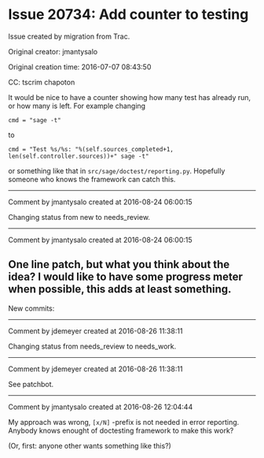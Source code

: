 # Issue 20734: Add counter to testing

Issue created by migration from Trac.

Original creator: jmantysalo

Original creation time: 2016-07-07 08:43:50

CC:  tscrim chapoton

It would be nice to have a counter showing how many test has already run, or how many is left. For example changing


```
cmd = "sage -t"
```


to


```
cmd = "Test %s/%s: "%(self.sources_completed+1, len(self.controller.sources))+" sage -t"
```


or something like that in `src/sage/doctest/reporting.py`. Hopefully someone who knows the framework can catch this.



---

Comment by jmantysalo created at 2016-08-24 06:00:15

Changing status from new to needs_review.


---

Comment by jmantysalo created at 2016-08-24 06:00:15

One line patch, but what you think about the idea? I would like to have some progress meter when possible, this adds at least something.
----
New commits:


---

Comment by jdemeyer created at 2016-08-26 11:38:11

Changing status from needs_review to needs_work.


---

Comment by jdemeyer created at 2016-08-26 11:38:11

See patchbot.


---

Comment by jmantysalo created at 2016-08-26 12:04:44

My approach was wrong, `[x/N]` -prefix is not needed in error reporting. Anybody knows enought of doctesting framework to make this work?

(Or, first: anyone other wants something like this?)
